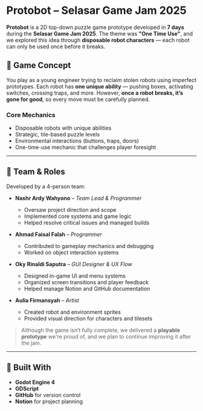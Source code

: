 # Protobot – Selasar Game Jam 2025

**Protobot** is a 2D top-down puzzle game prototype developed in **7 days** during the **Selasar Game Jam 2025**.
The theme was **"One Time Use"**, and we explored this idea through **disposable robot characters** — each robot can only be used once before it breaks.

## 🧠 Game Concept

You play as a young engineer trying to reclaim stolen robots using imperfect prototypes.
Each robot has **one unique ability** — pushing boxes, activating switches, crossing traps, and more.
However, **once a robot breaks, it’s gone for good**, so every move must be carefully planned.

### Core Mechanics

* Disposable robots with unique abilities
* Strategic, tile-based puzzle levels
* Environmental interactions (buttons, traps, doors)
* One-time-use mechanic that challenges player foresight

---

## 👥 Team & Roles

Developed by a 4-person team:

* **Nashr Ardy Wahyono** – *Team Lead & Programmer*

  * Oversaw project direction and scope
  * Implemented core systems and game logic
  * Helped resolve critical issues and managed builds

* **Ahmad Faisal Falah** – *Programmer*

  * Contributed to gameplay mechanics and debugging
  * Worked on object interaction systems

* **Oky Rinaldi Saputra** – *GUI Designer & UX Flow*

  * Designed in-game UI and menu systems
  * Organized screen transitions and player feedback
  * Helped manage Notion and GitHub documentation

* **Aulia Firmansyah** – *Artist*

  * Created robot and environment sprites
  * Provided visual direction for characters and tilesets

> Although the game isn’t fully complete, we delivered a **playable prototype** we're proud of, and we plan to continue improving it after the jam.

---

## 🔧 Built With

* **Godot Engine 4**
* **GDScript**
* **GitHub** for version control
* **Notion** for project planning
